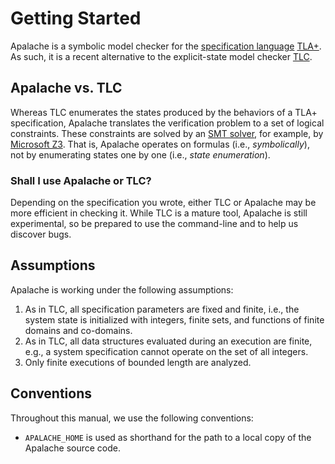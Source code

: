 # Getting Started

Apalache is a symbolic model checker for the [specification language][]
[TLA+][]. As such, it is a recent alternative to the explicit-state model
checker [TLC][].

## Apalache vs. TLC

Whereas TLC enumerates the states produced by the behaviors of a TLA+
specification, Apalache translates the verification problem to a set of logical
constraints. These constraints are solved by an [SMT solver][SMT], for example,
by [Microsoft Z3][]. That is, Apalache operates on formulas (i.e.,
_symbolically_), not by enumerating states one by one (i.e., _state
enumeration_).

### Shall I use Apalache or TLC?

Depending on the specification you wrote, either TLC or Apalache may be more
efficient in checking it. While TLC is a mature tool, Apalache is still
experimental, so be prepared to use the command-line and to help us discover
bugs.

## Assumptions

Apalache is working under the following assumptions:

 1. As in TLC, all specification parameters are fixed and finite, i.e., the
    system state is initialized with integers, finite sets, and functions of
    finite domains and co-domains.
 2. As in TLC, all data structures evaluated during an execution are finite,
    e.g., a system specification cannot operate on the set of all integers.
 3. Only finite executions of bounded length are analyzed.

[specification language]: https://en.wikipedia.org/wiki/Specification_language
[TLA+]: https://lamport.azurewebsites.net/tla/tla.html
[TLC]: https://lamport.azurewebsites.net/tla/tools.html?unhideBut=hide-tlc&unhideDiv=tlc
[SMT]: https://en.wikipedia.org/wiki/Satisfiability_modulo_theories
[Microsoft Z3]: https://github.com/Z3Prover/z3
[Informal Systems]: https://informal.systems/

## Conventions

Throughout this manual, we use the following conventions:

- `APALACHE_HOME` is used as shorthand for the path to a local copy of the
  Apalache source code.

